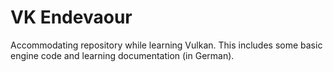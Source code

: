 # VK Endevaour

Accommodating repository while learning Vulkan. This includes some basic engine code and learning documentation (in German).
